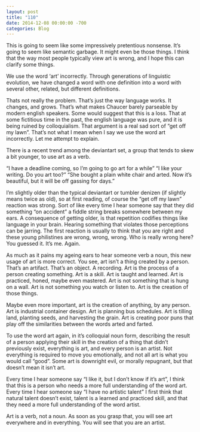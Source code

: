 ```yaml
---
layout: post
title: "110"
date: 2014-12-08 00:00:00 -700
categories: Blog
---
```


This is going to seem like some impressively pretentious nonsense. It’s going to seem like semantic garbage. It might even be those things. I think that the way most people typically view art is wrong, and I hope this can clarify some things.

We use the word ‘art’ incorrectly. Through generations of linguistic evolution, we have changed a word with one definition into a word with several other, related, but different definitions.

Thats not really the problem. That’s just the way language works. It changes, and grows. That’s what makes Chaucer barely parseable by modern english speakers. Some would suggest that this is a loss. That at some fictitious time in the past, the english language was pure, and it is being ruined by colloquialism. That argument is a real sad sort of “get off my lawn”. That’s not what I mean when I say we use the word art incorrectly. Let me attempt to explain.

There is a recent trend among the deviantart set, a group that tends to skew a bit younger, to use art as a verb.

“I have a deadline coming, so I’m going to go art for a while”
“I like your writing. Do you art too?”
“She bought a plain white chair and arted. Now it’s beautiful, but it will be off gassing for days.”

I’m slightly older than the typical deviantart or tumbler denizen (if slightly means twice as old), so at first reading, of course the “get off my lawn” reaction was strong. Sort of like every time I hear someone say that they did something “on accident” a fiddle string breaks somewhere between my ears. A consequence of getting older, is that repetition codifies things like language in your brain. Hearing something that violates those perceptions can be jarring. The first reaction is usually to think that you are right and these young philistines are wrong, wrong, wrong. Who is really wrong here? You guessed it. It’s me. Again.

As much as it pains my ageing ears to hear someone verb a noun, this new usage of art is more correct. You see, art isn’t a thing created by a person. That’s an artifact. That’s an object. A recording. Art is the process of a person creating something. Art is a skill. Art is taught and learned. Art is practiced, honed, maybe even mastered. Art is not something that is hung on a wall. Art is not something you watch or listen to. Art is the creation of those things.

Maybe even more important, art is the creation of anything, by any person. Art is industrial container design. Art is planning bus schedules. Art is tilling land, planting seeds, and harvesting the grain. Art is creating poor puns that play off the similarities between the words arted and farted.

To use the word art again, in it’s colloquial noun form, describing the result of a person applying their skill in the creation of a thing that didn’t previously exist, everything is art, and every person is an artist. Not everything is required to move you emotionally, and not all art is what you would call “good”. Some art is downright evil, or morally repugnant, but that doesn’t mean it isn’t art.

Every time I hear someone say “I like it, but I don’t know if it’s art”, I think that this is a person who needs a more full understanding of the word art. Every time I hear someone say “I have no artistic talent” I first think that natural talent doesn’t exist, talent is a learned and practiced skill, and that they need a more full understanding of the word artist.

Art is a verb, not a noun. As soon as you grasp that, you will see art everywhere and in everything. You will see that you are an artist.
